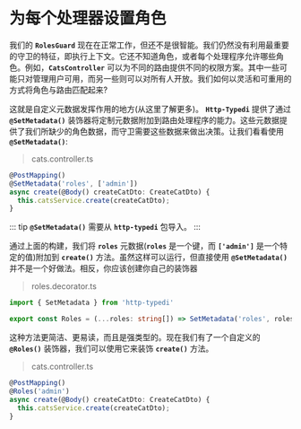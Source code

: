 # 为每个处理器设置角色

我们的 **`RolesGuard`** 现在在正常工作，但还不是很智能。我们仍然没有利用最重要的守卫的特征，即执行上下文。它还不知道角色，或者每个处理程序允许哪些角色。例如，**`CatsController`** 可以为不同的路由提供不同的权限方案。其中一些可能只对管理用户可用，而另一些则可以对所有人开放。我们如何以灵活和可重用的方式将角色与路由匹配起来?

这就是自定义元数据发挥作用的地方(从这里了解更多)。 **`Http-Typedi`** 提供了通过 **`@SetMetadata()`** 装饰器将定制元数据附加到路由处理程序的能力。这些元数据提供了我们所缺少的角色数据，而守卫需要这些数据来做出决策。让我们看看使用 **`@SetMetadata()`**:

> cats.controller.ts

```ts
@PostMapping()
@SetMetadata('roles', ['admin'])
async create(@Body() createCatDto: CreateCatDto) {
  this.catsService.create(createCatDto);
}
```

::: tip
**`@SetMetadata()`** 需要从 **`http-typedi`** 包导入。
:::

通过上面的构建，我们将 **`roles`** 元数据(**`roles`** 是一个键，而 **`['admin']`** 是一个特定的值)附加到 **`create()`** 方法。虽然这样可以运行，但直接使用 **`@SetMetadata()`** 并不是一个好做法。相反，你应该创建你自己的装饰器

> roles.decorator.ts

```ts
import { SetMetadata } from 'http-typedi'

export const Roles = (...roles: string[]) => SetMetadata('roles', roles)

```

这种方法更简洁、更易读，而且是强类型的。现在我们有了一个自定义的 **`@Roles()`** 装饰器，我们可以使用它来装饰 **`create()`** 方法。

> cats.controller.ts

```ts
@PostMapping()
@Roles('admin')
async create(@Body() createCatDto: CreateCatDto) {
  this.catsService.create(createCatDto);
}

```
